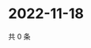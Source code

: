 # 2022-11-18

共 0 条

<!-- BEGIN WEIBO -->
<!-- 最后更新时间 Fri Nov 18 2022 06:16:29 GMT+0800 (China Standard Time) -->

<!-- END WEIBO -->
